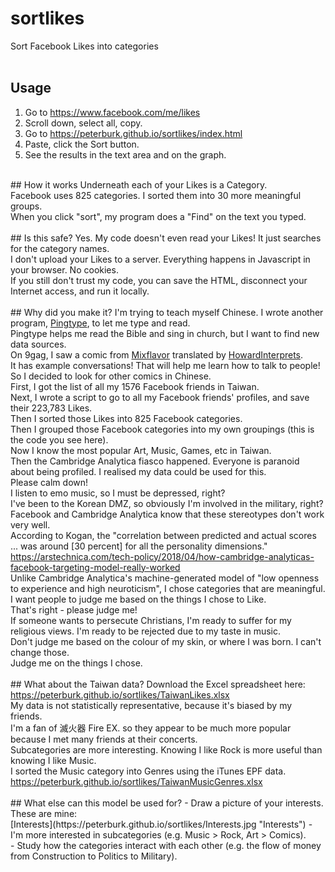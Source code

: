# sortlikes
Sort Facebook Likes into categories<br/>
<br/>
## Usage
1. Go to <a href="https://www.facebook.com/me/likes" target=_blank>https://www.facebook.com/me/likes</a><br/>
2. Scroll down, select all, copy. <br/>
3. Go to <a href="https://peterburk.github.io/sortlikes/index.html" target=_blank>https://peterburk.github.io/sortlikes/index.html</a><br/>
4. Paste, click the Sort button. <br/>
5. See the results in the text area and on the graph. <br/>
<br/>
## How it works
Underneath each of your Likes is a Category. <br/>
Facebook uses 825 categories. I sorted them into 30 more meaningful groups. <br/>
When you click "sort", my program does a "Find" on the text you typed. <br/>
<br/>
## Is this safe?
Yes. My code doesn't even read your Likes! It just searches for the category names. <br/>
I don't upload your Likes to a server. Everything happens in Javascript in your browser. No cookies. <br/>
If you still don't trust my code, you can save the HTML, disconnect your Internet access, and run it locally. <br/>
<br/>
## Why did you make it?
I'm trying to teach myself Chinese. I wrote another program, <a href="https://pingtype.github.io" target=_blank>Pingtype</a>, to let me type and read. <br/>
Pingtype helps me read the Bible and sing in church, but I want to find new data sources. <br/>
On 9gag, I saw a comic from <a href="http://blog.mixflavor.com" target=_blank>Mixflavor</a> translated by <a href="https://www.facebook.com/Howardinterprets/" target=_blank>HowardInterprets</a>. <br/>
It has example conversations! That will help me learn how to talk to people! So I decided to look for other comics in Chinese. <br/>
First, I got the list of all my 1576 Facebook friends in Taiwan. <br/>
Next, I wrote a script to go to all my Facebook friends' profiles, and save their 223,783 Likes. <br/>
Then I sorted those Likes into 825 Facebook categories. <br/>
Then I grouped those Facebook categories into my own groupings (this is the code you see here). <br/>
Now I know the most popular Art, Music, Games, etc in Taiwan. <br/>
Then the Cambridge Analytica fiasco happened. Everyone is paranoid about being profiled. I realised my data could be used for this. <br/>
Please calm down! <br/>
I listen to emo music, so I must be depressed, right? <br/>
I've been to the Korean DMZ, so obviously I'm involved in the military, right?<br/>
Facebook and Cambridge Analytica know that these stereotypes don't work very well. <br/>
According to Kogan, the "correlation between predicted and actual scores ... was around [30 percent] for all the personality dimensions."<br/>
<a href="https://arstechnica.com/tech-policy/2018/04/how-cambridge-analyticas-facebook-targeting-model-really-worked" target=_blank>https://arstechnica.com/tech-policy/2018/04/how-cambridge-analyticas-facebook-targeting-model-really-worked</a><br/>
Unlike Cambridge Analytica's machine-generated model of "low openness to experience and high neuroticism", I chose categories that are meaningful. <br/>
I want people to judge me based on the things I chose to Like. <br/>
That's right - please judge me!<br/>
If someone wants to persecute Christians, I'm ready to suffer for my religious views. I'm ready to be rejected due to my taste in music. <br/>
Don't judge me based on the colour of my skin, or where I was born. I can't change those. <br/>
Judge me on the things I chose. <br/>
<br/>
## What about the Taiwan data?
Download the Excel spreadsheet here:<br/>
<a href="https://peterburk.github.io/sortlikes/TaiwanLikes.xlsx" target=_blank>https://peterburk.github.io/sortlikes/TaiwanLikes.xlsx</a><br/>
My data is not statistically representative, because it's biased by my friends. <br/>
I'm a fan of 滅火器 Fire EX. so they appear to be much more popular because I met many friends at their concerts. <br/>
Subcategories are more interesting. Knowing I like Rock is more useful than knowing I like Music. <br/>
I sorted the Music category into Genres using the iTunes EPF data. <br/>
<a href="https://peterburk.github.io/sortlikes/TaiwanMusicGenres.xlsx" target=_blank>https://peterburk.github.io/sortlikes/TaiwanMusicGenres.xlsx</a><br/>
<br/>
## What else can this model be used for?
- Draw a picture of your interests. These are mine:<br/>
[Interests](https://peterburk.github.io/sortlikes/Interests.jpg "Interests")
- I'm more interested in subcategories (e.g. Music > Rock, Art > Comics). <br/>
- Study how the categories interact with each other (e.g. the flow of money from Construction to Politics to Military). <br/>
<br/>
